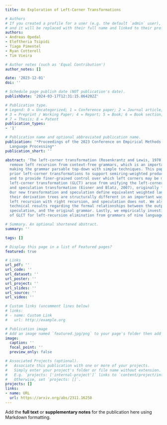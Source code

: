 ```yaml
---
title: An Exploration of Left-Corner Transformations

# Authors
# If you created a profile for a user (e.g. the default `admin` user), write the username (folder name) here
# and it will be replaced with their full name and linked to their profile.
authors:
- Andreas Opedal
- Eleftheria Tsipidi
- Tiago Pimentel
- Ryan Cotterell
- Tim Vieira

# Author notes (such as 'Equal Contribution')
author_notes: []

date: '2023-12-01'
doi: ''

# Schedule page publish date (NOT publication's date).
publishDate: '2024-03-17T12:31:15.864202Z'

# Publication type.
# Legend: 0 = Uncategorized; 1 = Conference paper; 2 = Journal article;
# 3 = Preprint / Working Paper; 4 = Report; 5 = Book; 6 = Book section;
# 7 = Thesis; 8 = Patent
publication_types:
- '1'

# Publication name and optional abbreviated publication name.
publication: '*Proceedings of the 2023 Conference on Empirical Methods in Natural
  Language Processing*'
publication_short: ''

abstract: 'The left-corner transformation (Rosenkrantz and Lewis, 1970) is used to
  remove left recursion from context-free grammars, which is an important step towards
  making the grammar parsable top-down with simple techniques. This paper generalizes
  prior left-corner transformations to support semiring-weighted production rules
  and to provide finer-grained control over which left corners may be moved. Our generalized
  left-corner transformation (GLCT) arose from unifying the left-corner transformation
  and speculation transformation (Eisner and Blatz, 2007), originally for logic programming.
  Our new transformation and speculation define equivalent weighted languages. Yet,
  their derivation trees are structurally different in an important way: GLCT replaces
  left recursion with right recursion, and speculation does not. We also provide several
  technical results regarding the formal relationships between the outputs of GLCT,
  speculation, and the original grammar. Lastly, we empirically investigate the efficiency
  of GLCT for left-recursion elimination from grammars of nine languages. Code: https://github.com/rycolab/left-corner'

# Summary. An optional shortened abstract.
summary: ''

tags: []

# Display this page in a list of Featured pages?
featured: true

# Links
url_pdf: ''
url_code: ''
url_dataset: ''
url_poster: ''
url_project: ''
url_slides: ''
url_source: ''
url_video: ''

# Custom links (uncomment lines below)
# links:
# - name: Custom Link
#   url: http://example.org

# Publication image
# Add an image named `featured.jpg/png` to your page's folder then add a caption below.
image:
  caption: ''
  focal_point: ''
  preview_only: false

# Associated Projects (optional).
#   Associate this publication with one or more of your projects.
#   Simply enter your project's folder or file name without extension.
#   E.g. `projects: ['internal-project']` links to `content/project/internal-project/index.md`.
#   Otherwise, set `projects: []`.
projects: []
links:
- name: URL
  url: https://arxiv.org/abs/2311.16258
---
```


Add the **full text** or **supplementary notes** for the publication here using Markdown formatting.
